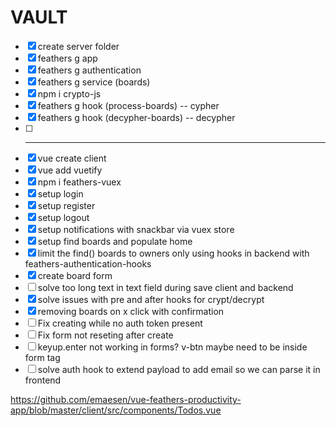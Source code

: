 # VAULT

* [x] create server folder
* [x] feathers g app
* [x] feathers g authentication
* [x] feathers g service (boards)
* [x] npm i crypto-js
* [x] feathers g hook (process-boards) -- cypher
* [x] feathers g hook (decypher-boards) -- decypher
* [ ] ---
* [x] vue create client
* [x] vue add vuetify
* [x] npm i feathers-vuex
* [x] setup login
* [x] setup register
* [x] setup logout
* [x] setup notifications with snackbar via vuex store
* [x] setup find boards and populate home
* [x] limit the find() boards to owners only using hooks in backend with feathers-authentication-hooks
* [x] create board form
* [ ] solve too long text in text field during save client and backend
* [x] solve issues with pre and after hooks for crypt/decrypt
* [x] removing boards on x click with confirmation
* [ ] Fix creating while no auth token present
* [ ] Fix form not reseting after create
* [ ] keyup.enter not working in forms? v-btn maybe need to be inside form tag
* [ ] solve auth hook to extend payload to add email so we can parse it in frontend

https://github.com/emaesen/vue-feathers-productivity-app/blob/master/client/src/components/Todos.vue